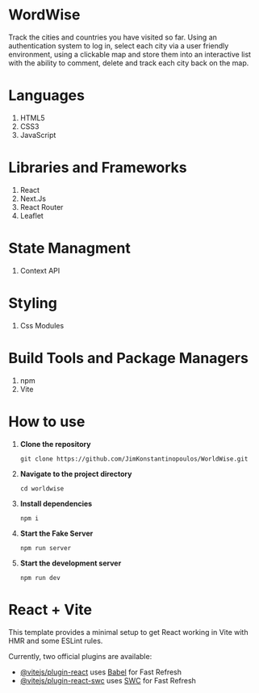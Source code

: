 # WordWise
Track the cities and countries you have visited so far. Using an authentication system to log in, select each city via a user friendly environment, using a clickable map and store them into an interactive list with the ability to comment, delete and track each city back on the map.

# Languages
<ol>
  <li>HTML5</li>
  <li>CSS3</li>
  <li>JavaScript</li>
</ol>

# Libraries and Frameworks
<ol>
  <li>React</li>
  <li>Next.Js</li>
  <li>React Router</li>
  <li>Leaflet</li>
</ol>

# State Managment
<ol>
  <li>Context API</li>
</ol>

# Styling
<ol>
  <li>Css Modules</li>
</ol>

# Build Tools and Package Managers
<ol>
  <li>npm</li>
  <li>Vite</li>
</ol>

# How to use
1. **Clone the repository**
    ```
    git clone https://github.com/JimKonstantinopoulos/WorldWise.git
    ```
2. **Navigate to the project directory**
    ```
    cd worldwise
    ```
3. **Install dependencies**
    ```
    npm i
    ```
4. **Start the Fake Server**
    ```
    npm run server
    ```
5. **Start the development server**
    ```
    npm run dev
    ```

# React + Vite

This template provides a minimal setup to get React working in Vite with HMR and some ESLint rules.

Currently, two official plugins are available:

- [@vitejs/plugin-react](https://github.com/vitejs/vite-plugin-react/blob/main/packages/plugin-react/README.md) uses [Babel](https://babeljs.io/) for Fast Refresh
- [@vitejs/plugin-react-swc](https://github.com/vitejs/vite-plugin-react-swc) uses [SWC](https://swc.rs/) for Fast Refresh

